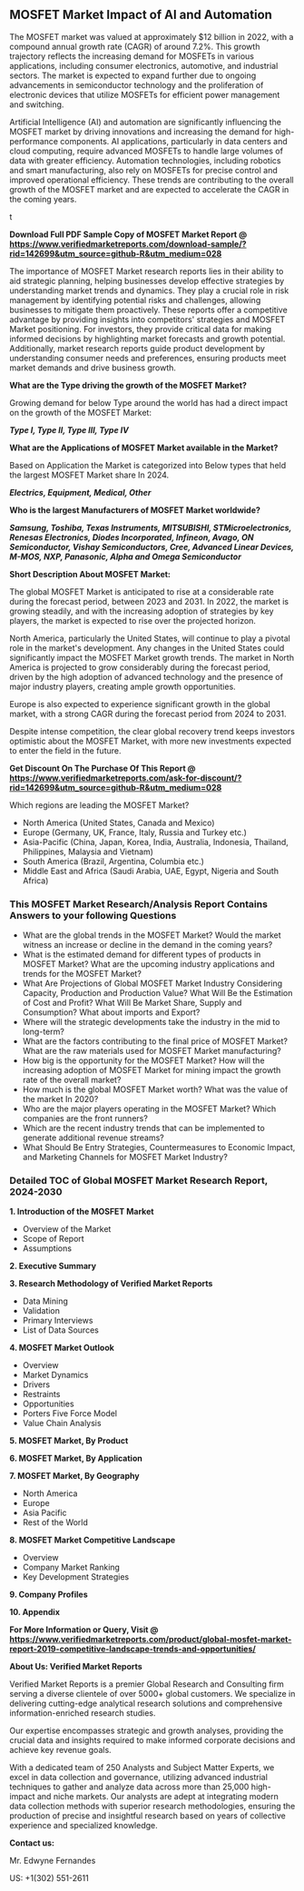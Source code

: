 <h2>MOSFET Market Impact of AI and Automation</h2><p>The MOSFET market was valued at approximately $12 billion in 2022, with a compound annual growth rate (CAGR) of around 7.2%. This growth trajectory reflects the increasing demand for MOSFETs in various applications, including consumer electronics, automotive, and industrial sectors. The market is expected to expand further due to ongoing advancements in semiconductor technology and the proliferation of electronic devices that utilize MOSFETs for efficient power management and switching.</p><p>Artificial Intelligence (AI) and automation are significantly influencing the MOSFET market by driving innovations and increasing the demand for high-performance components. AI applications, particularly in data centers and cloud computing, require advanced MOSFETs to handle large volumes of data with greater efficiency. Automation technologies, including robotics and smart manufacturing, also rely on MOSFETs for precise control and improved operational efficiency. These trends are contributing to the overall growth of the MOSFET market and are expected to accelerate the CAGR in the coming years.</p>t</p><p id="" class=""><strong>Download Full PDF Sample Copy of MOSFET Market Report @ <a href="https://www.verifiedmarketreports.com/download-sample/?rid=142699&utm_source=github-R&utm_medium=028" target="_blank">https://www.verifiedmarketreports.com/download-sample/?rid=142699&utm_source=github-R&utm_medium=028</a></strong></p><p>The importance of&nbsp;MOSFET Market research reports lies in their ability to aid strategic planning, helping businesses develop effective strategies by understanding market trends and dynamics. They play a crucial role in risk management by identifying potential risks and challenges, allowing businesses to mitigate them proactively. These reports offer a competitive advantage by providing insights into competitors' strategies and MOSFET Market positioning. For investors, they provide critical data for making informed decisions by highlighting market forecasts and growth potential. Additionally, market research reports guide product development by understanding consumer needs and preferences, ensuring products meet market demands and drive business growth.</p><p><strong>What are the&nbsp;Type driving the growth of the MOSFET Market?</strong></p><p id="" class="">Growing demand for below Type around the world has had a direct impact on the growth of the MOSFET Market:</p><em><strong>Type I, Type II, Type III, Type IV</strong></em></p><strong>What are the&nbsp;Applications&nbsp;of MOSFET Market available in the Market?</strong></p><p id="" class="">Based on Application the Market is categorized into Below types that held the largest MOSFET Market share In 2024.</p><em><strong>Electrics, Equipment, Medical, Other</strong></em></p><strong>Who is the largest Manufacturers of MOSFET Market worldwide?</strong></p><p><em><strong>Samsung, Toshiba, Texas Instruments, MITSUBISHI, STMicroelectronics, Renesas Electronics, Diodes Incorporated, Infineon, Avago, ON Semiconductor, Vishay Semiconductors, Cree, Advanced Linear Devices, M-MOS, NXP, Panasonic, Alpha and Omega Semiconductor</strong></em></p><p id="" class=""><strong>Short Description About MOSFET Market:</strong></p><p>The global MOSFET Market is anticipated to rise at a considerable rate during the forecast period, between 2023 and 2031. In 2022, the market is growing steadily, and with the increasing adoption of strategies by key players, the market is expected to rise over the projected horizon.</p><p>North America, particularly the United States, will continue to play a pivotal role in the market's development. Any changes in the United States could significantly impact the MOSFET Market growth trends. The market in North America is projected to grow considerably during the forecast period, driven by the high adoption of advanced technology and the presence of major industry players, creating ample growth opportunities.</p><p>Europe is also expected to experience significant growth in the global market, with a strong CAGR during the forecast period from 2024 to 2031.</p><p>Despite intense competition, the clear global recovery trend keeps investors optimistic about the MOSFET Market, with more new investments expected to enter the field in the future.</p><p id="" class=""><strong>Get Discount On The Purchase Of This Report @ <a href="https://www.verifiedmarketreports.com/ask-for-discount/?rid=142699&utm_source=github-R&utm_medium=028" target="_blank">https://www.verifiedmarketreports.com/ask-for-discount/?rid=142699&utm_source=github-R&utm_medium=028</a></strong></p>Which regions are leading the MOSFET Market?</p><ul><li>North America (United States, Canada and Mexico)</li><li>Europe (Germany, UK, France, Italy, Russia and Turkey etc.)</li><li>Asia-Pacific (China, Japan, Korea, India, Australia, Indonesia, Thailand, Philippines, Malaysia and Vietnam)</li><li>South America (Brazil, Argentina, Columbia etc.)</li><li>Middle East and Africa (Saudi Arabia, UAE, Egypt, Nigeria and South Africa)</li></ul><h3 id="" class="">This MOSFET Market Research/Analysis Report Contains Answers to your following Questions</h3><ul><li>What are the global trends in the MOSFET Market? Would the market witness an increase or decline in the demand in the coming years?</li><li>What is the estimated demand for different types of products in MOSFET Market? What are the upcoming industry applications and trends for the MOSFET Market?</li><li>What Are Projections of Global MOSFET Market Industry Considering Capacity, Production and Production Value? What Will Be the Estimation of Cost and Profit? What Will Be Market Share, Supply and Consumption? What about imports and Export?</li><li>Where will the strategic developments take the industry in the mid to long-term?</li><li>What are the factors contributing to the final price of MOSFET Market? What are the raw materials used for MOSFET Market manufacturing?</li><li>How big is the opportunity for the MOSFET Market? How will the increasing adoption of MOSFET Market for mining impact the growth rate of the overall market?</li><li>How much is the global MOSFET Market worth? What was the value of the market In 2020?</li><li>Who are the major players operating in the MOSFET Market? Which companies are the front runners?</li><li>Which are the recent industry trends that can be implemented to generate additional revenue streams?</li><li>What Should Be Entry Strategies, Countermeasures to Economic Impact, and Marketing Channels for MOSFET Market Industry?</li></ul><h3 id="" class="">Detailed TOC of Global MOSFET Market Research Report, 2024-2030</h3><p id="" class=""><strong>1. Introduction of the MOSFET Market</strong></p><ul><li>Overview of the Market</li><li>Scope of Report</li><li>Assumptions</li></ul><p id="" class=""><strong>2. Executive Summary</strong></p><p id="" class=""><strong>3. Research Methodology of Verified Market Reports</strong></p><ul><li>Data Mining</li><li>Validation</li><li>Primary Interviews</li><li>List of Data Sources</li></ul><p id="" class=""><strong>4. MOSFET Market Outlook</strong></p><ul><li>Overview</li><li>Market Dynamics</li><li>Drivers</li><li>Restraints</li><li>Opportunities</li><li>Porters Five Force Model</li><li>Value Chain Analysis</li></ul><p id="" class=""><strong>5. MOSFET Market, By Product</strong></p><p id="" class=""><strong>6. MOSFET Market, By Application</strong></p><p id="" class=""><strong>7. MOSFET Market, By Geography</strong></p><ul><li>North America</li><li>Europe</li><li>Asia Pacific</li><li>Rest of the World</li></ul><p id="" class=""><strong>8. MOSFET Market Competitive Landscape</strong></p><ul><li>Overview</li><li>Company Market Ranking</li><li>Key Development Strategies</li></ul><p id="" class=""><strong>9. Company Profiles</strong></p><p id="" class=""><strong>10. Appendix</strong></p><p id="" class=""><strong>For More Information or Query, Visit @ <a href="https://www.verifiedmarketreports.com/product/global-mosfet-market-report-2019-competitive-landscape-trends-and-opportunities/" target="_blank">https://www.verifiedmarketreports.com/product/global-mosfet-market-report-2019-competitive-landscape-trends-and-opportunities/</a></strong></p><p id="" class=""><strong>About Us: Verified Market Reports</strong></p><p id="" class="">Verified Market Reports is a premier Global Research and Consulting firm serving a diverse clientele of over 5000+ global customers. We specialize in delivering cutting-edge analytical research solutions and comprehensive information-enriched research studies.</p><p id="" class="">Our expertise encompasses strategic and growth analyses, providing the crucial data and insights required to make informed corporate decisions and achieve key revenue goals.</p><p id="" class="">With a dedicated team of 250 Analysts and Subject Matter Experts, we excel in data collection and governance, utilizing advanced industrial techniques to gather and analyze data across more than 25,000 high-impact and niche markets. Our analysts are adept at integrating modern data collection methods with superior research methodologies, ensuring the production of precise and insightful research based on years of collective experience and specialized knowledge.</p><p id="" class=""><strong>Contact us:</strong></p><p id="" class="">Mr. Edwyne Fernandes</p><p id="" class="">US: +1(302) 551-2611</p>